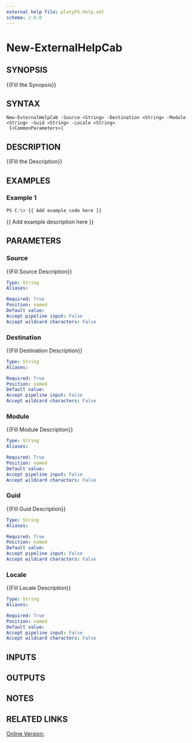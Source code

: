 ```yaml
---
external help file: platyPS-help.xml
schema: 2.0.0
---
```


# New-ExternalHelpCab
## SYNOPSIS
{{Fill the Synopsis}}

## SYNTAX

```
New-ExternalHelpCab -Source <String> -Destination <String> -Module <String> -Guid <String> -Locale <String>
 [<CommonParameters>]
```

## DESCRIPTION
{{Fill the Description}}

## EXAMPLES

### Example 1
```
PS C:\> {{ Add example code here }}
```

{{ Add example description here }}

## PARAMETERS

### Source
{{Fill Source Description}}

```yaml
Type: String
Aliases: 

Required: True
Position: named
Default value: 
Accept pipeline input: False
Accept wildcard characters: False
```

### Destination
{{Fill Destination Description}}

```yaml
Type: String
Aliases: 

Required: True
Position: named
Default value: 
Accept pipeline input: False
Accept wildcard characters: False
```

### Module
{{Fill Module Description}}

```yaml
Type: String
Aliases: 

Required: True
Position: named
Default value: 
Accept pipeline input: False
Accept wildcard characters: False
```

### Guid
{{Fill Guid Description}}

```yaml
Type: String
Aliases: 

Required: True
Position: named
Default value: 
Accept pipeline input: False
Accept wildcard characters: False
```

### Locale
{{Fill Locale Description}}

```yaml
Type: String
Aliases: 

Required: True
Position: named
Default value: 
Accept pipeline input: False
Accept wildcard characters: False
```

## INPUTS

## OUTPUTS

## NOTES

## RELATED LINKS

[Online Version:]()


